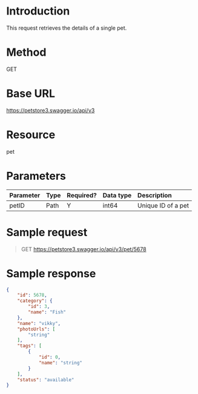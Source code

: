 # Introduction

This request retrieves the details of a single pet.

# Method

GET

# Base URL

https://petstore3.swagger.io/api/v3

# Resource

pet

# Parameters

|Parameter|Type|Required?|Data type|Description|
|:--|:--|:--|:--|:--|
|petID|Path|Y|int64|Unique ID of a pet|

# Sample request

> GET https://petstore3.swagger.io/api/v3/pet/5678

# Sample response

```json
{
    "id": 5678,
    "category": {
        "id": 3,
        "name": "Fish"
    },
    "name": "vikky",
    "photoUrls": [
        "string"
    ],
    "tags": [
        {
            "id": 0,
            "name": "string"
        }
    ],
    "status": "available"
}

```